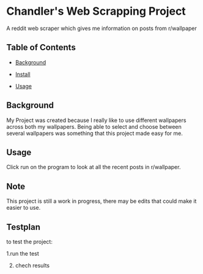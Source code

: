 # Chandler's Web Scrapping Project

A reddit web scraper which gives me information on posts from r/wallpaper

## Table of Contents

- [Background](#background)

- [Install](#install)

- [Usage](#usage)

## Background

My Project was created because I really like to use different wallpapers across both my wallpapers. Being able to select and choose between several wallpapers was something that this project made easy for me.

## Usage

Click run on the program to look at all the recent posts in r/wallpaper.

## Note

This project is still a work in progress, there may be edits that could make it easier to use.

## Testplan
to test the project:

1.run the test

2. chech results
